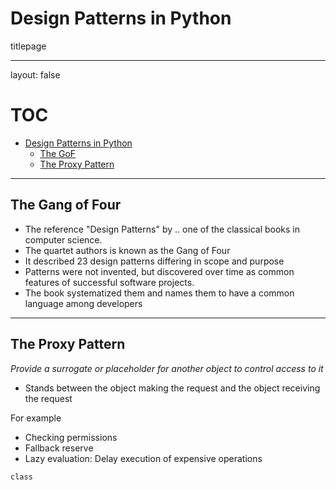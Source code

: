 # Design Patterns in Python

titlepage

---

layout: false


# TOC
* [Design Patterns in Python](#1)
  + [The GoF](#3)
  + [The Proxy Pattern](#4)

---

## The Gang of Four

* The reference "Design Patterns" by .. one of the classical books
in computer science.
* The quartet authors is known as the Gang of Four
* It described 23 design patterns differing in scope and purpose
* Patterns were not invented, but discovered over time as common features of
successful software projects.
* The book systematized them and names them to have a common language among
  developers

---




## The Proxy Pattern

*Provide a surrogate or placeholder for another object to control access to it*

* Stands between the object making the request and the object receiving the
  request

For example

* Checking permissions
* Fallback reserve
* Lazy evaluation: Delay execution of expensive operations

~~~
class
~~~
